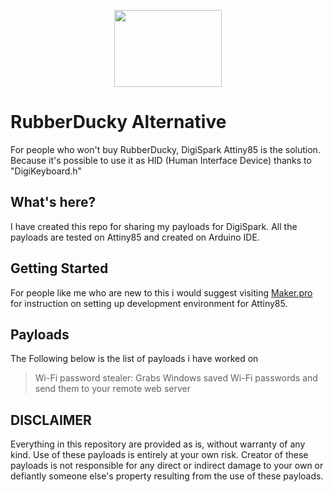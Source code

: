 <p align="center">
<img src="https://www.hackerstore.nl/Afbeeldingen/363groot.jpg" width="172" height="123">
</p>

# RubberDucky Alternative
For people who won't buy RubberDucky, DigiSpark Attiny85 is the solution. Because it's possible to use it as HID (Human Interface Device) thanks to "DigiKeyboard.h" 

## What's here?
I have created this repo for sharing my payloads for DigiSpark. 
All the payloads are tested on Attiny85 and created on Arduino IDE.

## Getting Started
For people like me who are new to this i would suggest visiting [Maker.pro](https://maker.pro/arduino/projects/how-to-build-a-rubber-ducky-usb-with-arduino-using-a-digispark-module) for instruction on setting up development environment for Attiny85.

## Payloads
The Following below is the list of payloads i have worked on

>Wi-Fi password stealer: Grabs Windows saved Wi-Fi passwords and send them to your remote web server

## DISCLAIMER
Everything in this repository are provided as is, without warranty of any kind. Use of these payloads is entirely at your own risk. Creator of these payloads is not responsible for any direct or indirect damage to your own or defiantly someone else's property resulting from the use of these payloads.